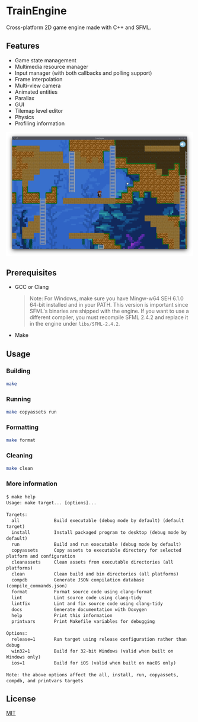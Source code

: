 # TrainEngine

Cross-platform 2D game engine made with C++ and SFML.

## Features

- Game state management
- Multimedia resource manager
- Input manager (with both callbacks and polling support)
- Frame interpolation
- Multi-view camera
- Animated entities
- Parallax
- GUI
- Tilemap level editor
- Physics
- Profiling information

![Screenshot](docs/screenshot.png)

## Prerequisites

- GCC or Clang
    > Note: For Windows, make sure you have Mingw-w64 SEH 6.1.0 64-bit installed and in your PATH. This version is important since SFML's binaries are shipped with the engine. If you want to use a different compiler, you must recompile SFML 2.4.2 and replace it in the engine under `libs/SFML-2.4.2`.
- Make

## Usage

### Building

```sh
make
```

### Running

```sh
make copyassets run
```

### Formatting

```sh
make format
```

### Cleaning

```sh
make clean
```

### More information

```
$ make help
Usage: make target... [options]...

Targets:
  all             Build executable (debug mode by default) (default target)
  install         Install packaged program to desktop (debug mode by default)
  run             Build and run executable (debug mode by default)
  copyassets      Copy assets to executable directory for selected platform and configuration
  cleanassets     Clean assets from executable directories (all platforms)
  clean           Clean build and bin directories (all platforms)
  compdb          Generate JSON compilation database (compile_commands.json)
  format          Format source code using clang-format
  lint            Lint source code using clang-tidy
  lintfix         Lint and fix source code using clang-tidy
  docs            Generate documentation with Doxygen
  help            Print this information
  printvars       Print Makefile variables for debugging

Options:
  release=1       Run target using release configuration rather than debug
  win32=1         Build for 32-bit Windows (valid when built on Windows only)
  ios=1           Build for iOS (valid when built on macOS only)

Note: the above options affect the all, install, run, copyassets, compdb, and printvars targets
```

## License

[MIT](https://opensource.org/license/mit/)
